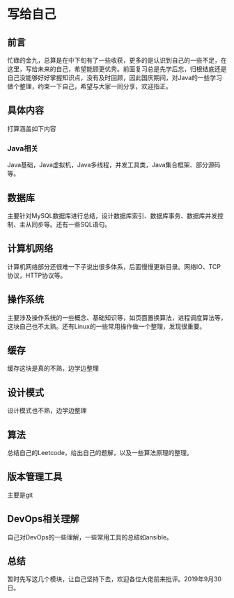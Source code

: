 # 写给自己
## 前言

忙碌的金九，总算是在中下旬有了一些收获，更多的是认识到自己的一些不足，在这里，写给未来的自己，希望能顾更优秀。前面复习总是先学后忘，归根结底还是自己没能够好好掌握知识点，没有及时回顾，因此国庆期间，对Java的一些学习做个整理，约束一下自己，希望与大家一同分享，欢迎指正。

## 具体内容

打算涵盖如下内容

### Java相关

Java基础，Java虚拟机，Java多线程，并发工具类，Java集合框架、部分源码等。

## 数据库

主要针对MySQL数据库进行总结，设计数据库索引、数据库事务、数据库并发控制、主从同步等。还有一些SQL语句。

## 计算机网络

计算机网络部分还很难一下子说出很多体系，后面慢慢更新目录。网络IO、TCP协议，HTTP协议等。

## 操作系统

主要涉及操作系统的一些概念、基础知识等，如页面置换算法，进程调度算法等，这块自己也不太熟。还有Linux的一些常用操作做一个整理，发现很重要。

## 缓存

缓存这块是真的不熟，边学边整理

## 设计模式

设计模式也不熟，边学边整理

## 算法

总结自己的Leetcode，给出自己的题解，以及一些算法原理的整理。

## 版本管理工具

主要是git

## DevOps相关理解

自己对DevOps的一些理解，一些常用工具的总结如ansible。

## 总结

暂时先写这几个模块，让自己坚持下去，欢迎各位大佬前来批评。2019年9月30日。

